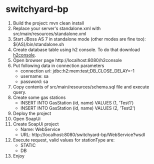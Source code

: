 switchyard-bp
=============

1. Build the project:
    mvn clean install
2. Replace your server's standalone.xml with src/main/resources/standalone.xml
2. Start JBoss AS 7 in standalone mode (other modes are fine too):
    ${AS}/bin/standalone.sh
3. Create database table using h2 console. To do that download [h2console](https://github.com/jboss-jdf/jboss-as-quickstart/blob/master/h2-console/h2console.war).
4. Open browser page http://localhost:8080/h2console
5. Put following data in connection parameters
    - connection url: jdbc:h2:mem:test;DB_CLOSE_DELAY=-1
    - username: sa
    - password: sa
6. Copy contents of src/main/resources/schema.sql file and execute query.
7. Create some gas stations
	- INSERT INTO GasStation (id, name) VALUES (1, 'Test1')
	- INSERT INTO GasStation (id, name) VALUES (2, 'Test2')
8. Deploy the project
9. Open SoapUi
10. Create SoapUi project
	- Name: WebService
	- URL: http://localhost:8080/switchyard-bp/WebService?wsdl
11. Execute request, valid values for stationType are:
	- STATIC
	- DB
12. Enjoy